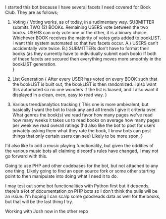 I started this bot because I have several facets I need covered for Book Club. They are as follows;

1. Voting
{
Voting works, as of today, in a rudimentary way. SUBMITTER submits TWO (2) BOOKs. Remaining USERS vote between the two books. USERS can only vote one or the other, it is a binary choice. Whichever BOOK receives the majority of votes gets added to bookLIST. I want this system automated so that two facets occur.
    A.) USERS can't accidentally vote twice.
    B.) SUBMITTERs don't have to format their books (as they currently have to individually submit each book)
If both of these facets are secured then everything moves more smoothly in the bookLIST generation.    
}
    
2. List Generation
{
After every USER has voted on every BOOK such that the bookLIST is built out, the bookLIST is then randomized. I also want this automated so no one wonders if the list is biased, and I also want it displayed in a clean, even, easy to read way.
}

3. Various trend/analytics tracking
{
This one is more ambivalent, but basically I want the bot to track any and all trends I give it criteria over. 
	What genres the book(s) we read favor
	how many pages we've read
	how many weeks it takes us to read books on average
	how many pages per week we read
	overall ratings (I'd also like the bot to post for users privately asking them what they rate the book, I know bots can post things that only certain users can see)
Likely to be more soon.
}

I'd also like to add a music playing functionality, but given the oddities of the various music bots all claiming discord's rules have changed, I may not go forward with this.

Going to use PHP and other codebases for the bot, but not attached to any one thing. Likely going to find an open source fork or some other starting point to then manipulate into doing what I need it to do.

I may test out some bot functionalities with Python first but it depends, there's a lot of documentation on PHP bots so I don't think the pulls will be an issue. I'm hoping I can scalp some goodreads data as well for the books, but that will be the last thing I try.

Working with Josh now in the other repo
